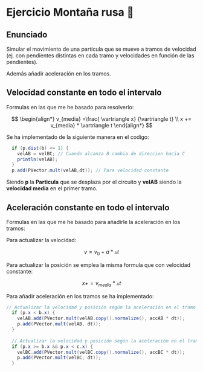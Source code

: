 # Ejercicio Montaña rusa 🎢
## Enunciado
Simular el movimiento de una partícula que se
mueve a tramos de velocidad (ej. con pendientes distintas en cada tramo y
velocidades en función de las pendientes).

Además añadir aceleración en los tramos.

## Velocidad constante en todo el intervalo
Formulas en las que me he basado para resolverlo:

$$
\begin{align*}
v_{media} =\frac{ \vartriangle x} {\vartriangle t} \\
x += v_{media} * \vartriangle t
\end{align*}
$$

Se ha implementado de la siguiente manera en el codigo:
```java
  if (p.dist(b) <= 1) {
    velAB = velBC; // Cuando alcanza B cambia de direccion hacia C
    println(velAB);
  }
  p.add(PVector.mult(velAB,dt)); // Para velocidad constante
```
Siendo **p** la **Particula** que se desplaza por el circuito y **velAB** siendo la **velocidad media** en el primer tramo.
## Aceleración constante en todo el intervalo
Formulas en las que me he basado para añadirle la aceleración en los tramos:

Para actualizar la velocidad:

$$
v = v_0 + a * \vartriangle t
$$

Para actualizar la posición se emplea la misma formula que con velocidad constante:

$$
x += v_{media} * \vartriangle t
$$

Para añadir aceleración en los tramos se ha implementado:
```java
// Actualizar la velocidad y posición según la aceleración en el tramo AB
  if (p.x < b.x) {
    velAB.add(PVector.mult(velAB.copy().normalize(), accAB * dt));
    p.add(PVector.mult(velAB, dt));
  }
  
  // Actualizar la velocidad y posición según la aceleración en el tramo BC
  if (p.x >= b.x && p.x < c.x) {
    velBC.add(PVector.mult(velBC.copy().normalize(), accBC * dt));
    p.add(PVector.mult(velBC, dt));
  }
```